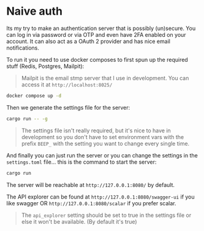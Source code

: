# Naive auth

Its my try to make an authentication server that is possibly (un)secure. You can log in via password or via OTP and even have 2FA enabled on your account. It can also act as a OAuth 2 provider and has nice email notifications.

To run it you need to use docker composes to first spun up the required stuff (Redis, Postgres, Mailpit):

> Mailpit is the email stmp server that I use in development. You can access it at `http://localhost:8025/`

```sh
docker compose up -d
```

Then we generate the settings file for the server:

```sh
cargo run -- -g
```

> The settings file isn't really required, but it's nice to have in development so you don't have to set environment vars with the prefix `BEEP_` with the setting you want to change every single time.

And finally you can just run the server or you can change the settings in the `settings.toml` file... this is the command to start the server:

```sh
cargo run
```

The server will be reachable at `http://127.0.0.1:8080/` by default.

The API explorer can be found at `http://127.0.0.1:8080/swagger-ui` if you like swagger OR `http://127.0.0.1:8080/scalar` if you prefer scalar.

> The `api_explorer` setting should be set to true in the settings file or else it won't be available. (By default it's true)
